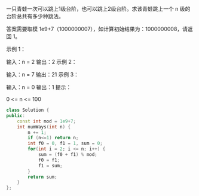 一只青蛙一次可以跳上1级台阶，也可以跳上2级台阶。求该青蛙跳上一个 n 级的台阶总共有多少种跳法。

答案需要取模 1e9+7（1000000007），如计算初始结果为：1000000008，请返回 1。

示例 1：

输入：n = 2
输出：2
示例 2：

输入：n = 7
输出：21
示例 3：

输入：n = 0
输出：1
提示：

0 <= n <= 100

```c++
class Solution {
public:
    const int mod = 1e9+7;
    int numWays(int n) {
        n += 1;
        if (n<=1) return n;
        int f0 = 0, f1 = 1, sum = 0;
        for(int i = 2; i <= n; i++) {
            sum = (f0 + f1) % mod;
            f0 = f1;
            f1 = sum;
        }
        return sum;
    }
};
```


